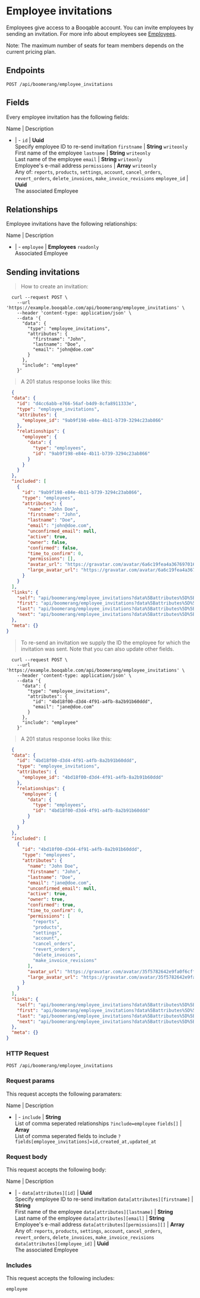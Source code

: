 # Employee invitations

Employees give access to a Booqable account. You can invite employees by sending an invitation. For more info about employees see [Employees](#employees).

<aside class="notice">
  Note: The maximum number of seats for team members depends on the current pricing plan.
</aside>

## Endpoints
`POST /api/boomerang/employee_invitations`

## Fields
Every employee invitation has the following fields:

Name | Description
- | -
`id` | **Uuid**<br>Specify employee ID to re-send invitation
`firstname` | **String** `writeonly`<br>First name of the employee
`lastname` | **String** `writeonly`<br>Last name of the employee
`email` | **String** `writeonly`<br>Employee's e-mail address
`permissions` | **Array** `writeonly`<br>Any of: `reports`, `products`, `settings`, `account`, `cancel_orders`, `revert_orders`, `delete_invoices`, `make_invoice_revisions`
`employee_id` | **Uuid**<br>The associated Employee


## Relationships
Employee invitations have the following relationships:

Name | Description
- | -
`employee` | **Employees** `readonly`<br>Associated Employee


## Sending invitations



> How to create an invitation:

```shell
  curl --request POST \
    --url 'https://example.booqable.com/api/boomerang/employee_invitations' \
    --header 'content-type: application/json' \
    --data '{
      "data": {
        "type": "employee_invitations",
        "attributes": {
          "firstname": "John",
          "lastname": "Doe",
          "email": "john@doe.com"
        }
      },
      "include": "employee"
    }'
```

> A 201 status response looks like this:

```json
  {
  "data": {
    "id": "d4cc6abb-e766-56af-b4d9-8cfa8911333e",
    "type": "employee_invitations",
    "attributes": {
      "employee_id": "9ab9f198-e84e-4b11-b739-3294c23ab866"
    },
    "relationships": {
      "employee": {
        "data": {
          "type": "employees",
          "id": "9ab9f198-e84e-4b11-b739-3294c23ab866"
        }
      }
    }
  },
  "included": [
    {
      "id": "9ab9f198-e84e-4b11-b739-3294c23ab866",
      "type": "employees",
      "attributes": {
        "name": "John Doe",
        "firstname": "John",
        "lastname": "Doe",
        "email": "john@doe.com",
        "unconfirmed_email": null,
        "active": true,
        "owner": false,
        "confirmed": false,
        "time_to_confirm": 0,
        "permissions": [],
        "avatar_url": "https://gravatar.com/avatar/6a6c19fea4a3676970167ce51f39e6ee.png?d=blank",
        "large_avatar_url": "https://gravatar.com/avatar/6a6c19fea4a3676970167ce51f39e6ee.png?d=mm&size=200"
      }
    }
  ],
  "links": {
    "self": "api/boomerang/employee_invitations?data%5Battributes%5D%5Bemail%5D=john%40doe.com&data%5Battributes%5D%5Bfirstname%5D=John&data%5Battributes%5D%5Blastname%5D=Doe&data%5Btype%5D=employee_invitations&employee_invitation%5Bdata%5D%5Battributes%5D%5Bemail%5D=john%40doe.com&employee_invitation%5Bdata%5D%5Battributes%5D%5Bfirstname%5D=John&employee_invitation%5Bdata%5D%5Battributes%5D%5Blastname%5D=Doe&employee_invitation%5Bdata%5D%5Btype%5D=employee_invitations&employee_invitation%5Binclude%5D=employee&include=employee&page%5Bnumber%5D=1&page%5Bsize%5D=25",
    "first": "api/boomerang/employee_invitations?data%5Battributes%5D%5Bemail%5D=john%40doe.com&data%5Battributes%5D%5Bfirstname%5D=John&data%5Battributes%5D%5Blastname%5D=Doe&data%5Btype%5D=employee_invitations&employee_invitation%5Bdata%5D%5Battributes%5D%5Bemail%5D=john%40doe.com&employee_invitation%5Bdata%5D%5Battributes%5D%5Bfirstname%5D=John&employee_invitation%5Bdata%5D%5Battributes%5D%5Blastname%5D=Doe&employee_invitation%5Bdata%5D%5Btype%5D=employee_invitations&employee_invitation%5Binclude%5D=employee&include=employee&page%5Bnumber%5D=1&page%5Bsize%5D=25",
    "last": "api/boomerang/employee_invitations?data%5Battributes%5D%5Bemail%5D=john%40doe.com&data%5Battributes%5D%5Bfirstname%5D=John&data%5Battributes%5D%5Blastname%5D=Doe&data%5Btype%5D=employee_invitations&employee_invitation%5Bdata%5D%5Battributes%5D%5Bemail%5D=john%40doe.com&employee_invitation%5Bdata%5D%5Battributes%5D%5Bfirstname%5D=John&employee_invitation%5Bdata%5D%5Battributes%5D%5Blastname%5D=Doe&employee_invitation%5Bdata%5D%5Btype%5D=employee_invitations&employee_invitation%5Binclude%5D=employee&include=employee&page%5Bnumber%5D=&page%5Bsize%5D=25",
    "next": "api/boomerang/employee_invitations?data%5Battributes%5D%5Bemail%5D=john%40doe.com&data%5Battributes%5D%5Bfirstname%5D=John&data%5Battributes%5D%5Blastname%5D=Doe&data%5Btype%5D=employee_invitations&employee_invitation%5Bdata%5D%5Battributes%5D%5Bemail%5D=john%40doe.com&employee_invitation%5Bdata%5D%5Battributes%5D%5Bfirstname%5D=John&employee_invitation%5Bdata%5D%5Battributes%5D%5Blastname%5D=Doe&employee_invitation%5Bdata%5D%5Btype%5D=employee_invitations&employee_invitation%5Binclude%5D=employee&include=employee&page%5Bnumber%5D=2&page%5Bsize%5D=25"
  },
  "meta": {}
}
```


> To re-send an invitation we supply the ID the employee for which the invitation was sent.
Note that you can also update other fields.

```shell
  curl --request POST \
    --url 'https://example.booqable.com/api/boomerang/employee_invitations' \
    --header 'content-type: application/json' \
    --data '{
      "data": {
        "type": "employee_invitations",
        "attributes": {
          "id": "4bd18f00-d3d4-4f91-a4fb-8a2b91b60ddd",
          "email": "jane@doe.com"
        }
      },
      "include": "employee"
    }'
```

> A 201 status response looks like this:

```json
  {
  "data": {
    "id": "4bd18f00-d3d4-4f91-a4fb-8a2b91b60ddd",
    "type": "employee_invitations",
    "attributes": {
      "employee_id": "4bd18f00-d3d4-4f91-a4fb-8a2b91b60ddd"
    },
    "relationships": {
      "employee": {
        "data": {
          "type": "employees",
          "id": "4bd18f00-d3d4-4f91-a4fb-8a2b91b60ddd"
        }
      }
    }
  },
  "included": [
    {
      "id": "4bd18f00-d3d4-4f91-a4fb-8a2b91b60ddd",
      "type": "employees",
      "attributes": {
        "name": "John Doe",
        "firstname": "John",
        "lastname": "Doe",
        "email": "jane@doe.com",
        "unconfirmed_email": null,
        "active": true,
        "owner": true,
        "confirmed": true,
        "time_to_confirm": 0,
        "permissions": [
          "reports",
          "products",
          "settings",
          "account",
          "cancel_orders",
          "revert_orders",
          "delete_invoices",
          "make_invoice_revisions"
        ],
        "avatar_url": "https://gravatar.com/avatar/35f5782642e9fa0f6cfff5a552e2ae97.png?d=blank",
        "large_avatar_url": "https://gravatar.com/avatar/35f5782642e9fa0f6cfff5a552e2ae97.png?d=mm&size=200"
      }
    }
  ],
  "links": {
    "self": "api/boomerang/employee_invitations?data%5Battributes%5D%5Bemail%5D=jane%40doe.com&data%5Battributes%5D%5Bid%5D=4bd18f00-d3d4-4f91-a4fb-8a2b91b60ddd&data%5Btype%5D=employee_invitations&employee_invitation%5Bdata%5D%5Battributes%5D%5Bemail%5D=jane%40doe.com&employee_invitation%5Bdata%5D%5Battributes%5D%5Bid%5D=4bd18f00-d3d4-4f91-a4fb-8a2b91b60ddd&employee_invitation%5Bdata%5D%5Btype%5D=employee_invitations&employee_invitation%5Binclude%5D=employee&include=employee&page%5Bnumber%5D=1&page%5Bsize%5D=25",
    "first": "api/boomerang/employee_invitations?data%5Battributes%5D%5Bemail%5D=jane%40doe.com&data%5Battributes%5D%5Bid%5D=4bd18f00-d3d4-4f91-a4fb-8a2b91b60ddd&data%5Btype%5D=employee_invitations&employee_invitation%5Bdata%5D%5Battributes%5D%5Bemail%5D=jane%40doe.com&employee_invitation%5Bdata%5D%5Battributes%5D%5Bid%5D=4bd18f00-d3d4-4f91-a4fb-8a2b91b60ddd&employee_invitation%5Bdata%5D%5Btype%5D=employee_invitations&employee_invitation%5Binclude%5D=employee&include=employee&page%5Bnumber%5D=1&page%5Bsize%5D=25",
    "last": "api/boomerang/employee_invitations?data%5Battributes%5D%5Bemail%5D=jane%40doe.com&data%5Battributes%5D%5Bid%5D=4bd18f00-d3d4-4f91-a4fb-8a2b91b60ddd&data%5Btype%5D=employee_invitations&employee_invitation%5Bdata%5D%5Battributes%5D%5Bemail%5D=jane%40doe.com&employee_invitation%5Bdata%5D%5Battributes%5D%5Bid%5D=4bd18f00-d3d4-4f91-a4fb-8a2b91b60ddd&employee_invitation%5Bdata%5D%5Btype%5D=employee_invitations&employee_invitation%5Binclude%5D=employee&include=employee&page%5Bnumber%5D=&page%5Bsize%5D=25",
    "next": "api/boomerang/employee_invitations?data%5Battributes%5D%5Bemail%5D=jane%40doe.com&data%5Battributes%5D%5Bid%5D=4bd18f00-d3d4-4f91-a4fb-8a2b91b60ddd&data%5Btype%5D=employee_invitations&employee_invitation%5Bdata%5D%5Battributes%5D%5Bemail%5D=jane%40doe.com&employee_invitation%5Bdata%5D%5Battributes%5D%5Bid%5D=4bd18f00-d3d4-4f91-a4fb-8a2b91b60ddd&employee_invitation%5Bdata%5D%5Btype%5D=employee_invitations&employee_invitation%5Binclude%5D=employee&include=employee&page%5Bnumber%5D=2&page%5Bsize%5D=25"
  },
  "meta": {}
}
```

### HTTP Request

`POST /api/boomerang/employee_invitations`

### Request params

This request accepts the following paramaters:

Name | Description
- | -
`include` | **String**<br>List of comma seperated relationships `?include=employee`
`fields[]` | **Array**<br>List of comma seperated fields to include `?fields[employee_invitations]=id,created_at,updated_at`


### Request body

This request accepts the following body:

Name | Description
- | -
`data[attributes][id]` | **Uuid**<br>Specify employee ID to re-send invitation
`data[attributes][firstname]` | **String**<br>First name of the employee
`data[attributes][lastname]` | **String**<br>Last name of the employee
`data[attributes][email]` | **String**<br>Employee's e-mail address
`data[attributes][permissions][]` | **Array**<br>Any of: `reports`, `products`, `settings`, `account`, `cancel_orders`, `revert_orders`, `delete_invoices`, `make_invoice_revisions`
`data[attributes][employee_id]` | **Uuid**<br>The associated Employee


### Includes

This request accepts the following includes:

`employee`





